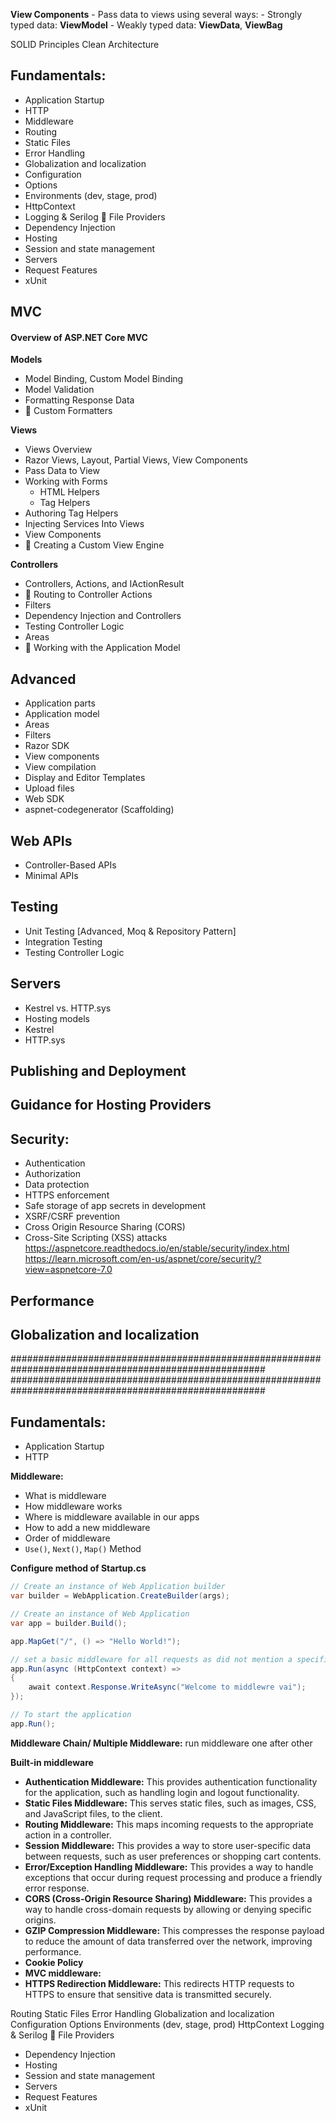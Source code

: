 
**View Components**
    - Pass data to views using several ways:
        - Strongly typed data: **ViewModel**
        - Weakly typed data: **ViewData**, **ViewBag**


SOLID Principles
Clean Architecture


## Fundamentals:
- Application Startup
- HTTP
- Middleware
- Routing
- Static Files
- Error Handling
- Globalization and localization
- Configuration
- Options
- Environments (dev, stage, prod)
- HttpContext
- Logging & Serilog
 🔧 File Providers
- Dependency Injection
- Hosting
- Session and state management
- Servers
- Request Features
- xUnit


## MVC
#### Overview of ASP.NET Core MVC
**Models**
 - Model Binding, Custom Model Binding
 - Model Validation
 - Formatting Response Data
 - 🔧 Custom Formatters

**Views**
 - Views Overview
 - Razor Views, Layout, Partial Views, View Components
 - Pass Data to View
 - Working with Forms
   - HTML Helpers
   - Tag Helpers
 - Authoring Tag Helpers
 - Injecting Services Into Views
 - View Components
 - 🔧 Creating a Custom View Engine

**Controllers**
 - Controllers, Actions, and IActionResult
 - 🔧 Routing to Controller Actions
 - Filters
 - Dependency Injection and Controllers
 - Testing Controller Logic
 - Areas
 - 🔧 Working with the Application Model

## Advanced
- Application parts
- Application model
- Areas
- Filters
- Razor SDK
- View components
- View compilation
- Display and Editor Templates
- Upload files
- Web SDK
- aspnet-codegenerator (Scaffolding)

## Web APIs
- Controller-Based APIs
- Minimal APIs
## Testing
 - Unit Testing [Advanced, Moq & Repository Pattern]
 - Integration Testing
 - Testing Controller Logic

## Servers
- Kestrel vs. HTTP.sys
- Hosting models
- Kestrel
- HTTP.sys

## Publishing and Deployment
## Guidance for Hosting Providers
## Security:
- Authentication
- Authorization
- Data protection
- HTTPS enforcement
- Safe storage of app secrets in development
- XSRF/CSRF prevention
- Cross Origin Resource Sharing (CORS)
- Cross-Site Scripting (XSS) attacks
https://aspnetcore.readthedocs.io/en/stable/security/index.html
https://learn.microsoft.com/en-us/aspnet/core/security/?view=aspnetcore-7.0

## Performance
## Globalization and localization

######################################################################################################
######################################################################################################
## Fundamentals:
- Application Startup
- HTTP

**Middleware:**
 - What is middleware
 - How middleware works
 - Where is middleware available in our apps
 - How to add a new middleware
 - Order of middleware
 - `Use()`, `Next()`, `Map()` Method

**Configure method of Startup.cs**
```c#
// Create an instance of Web Application builder 
var builder = WebApplication.CreateBuilder(args);

// Create an instance of Web Application 
var app = builder.Build();

app.MapGet("/", () => "Hello World!");

// set a basic middleware for all requests as did not mention a specific
app.Run(async (HttpContext context) =>
{
    await context.Response.WriteAsync("Welcome to middlewre vai");
});

// To start the application
app.Run();
```

**Middleware Chain/ Multiple Middleware:** run middleware one after other







**Built-in middleware**

- **Authentication Middleware:** This provides authentication functionality for the application, such as handling login and logout functionality.
- **Static Files Middleware:** This serves static files, such as images, CSS, and JavaScript files, to the client.
- **Routing Middleware:** This maps incoming requests to the appropriate action in a controller.
- **Session Middleware:** This provides a way to store user-specific data between requests, such as user preferences or shopping cart contents.
- **Error/Exception Handling Middleware:** This provides a way to handle exceptions that occur during request processing and produce a friendly error response.
- **CORS (Cross-Origin Resource Sharing) Middleware:** This provides a way to handle cross-domain requests by allowing or denying specific origins.
- **GZIP Compression Middleware:** This compresses the response payload to reduce the amount of data transferred over the network, improving performance.
- **Cookie Policy**
- **MVC middleware:**
- **HTTPS Redirection Middleware:** This redirects HTTP requests to HTTPS to ensure that sensitive data is transmitted securely.



  
Routing
Static Files
Error Handling
Globalization and localization
Configuration
Options
Environments (dev, stage, prod)
HttpContext
Logging & Serilog
 🔧 File Providers
- Dependency Injection
- Hosting
- Session and state management
- Servers
- Request Features
- xUnit



